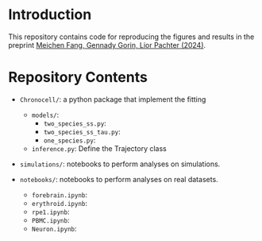 # Introduction
This repository contains code for reproducing the figures and results in the preprint [Meichen Fang, Gennady Gorin, Lior Pachter (2024)]([https:](https://www.biorxiv.org/content/10.1101/2024.01.26.577510v2)).

# Repository Contents
 
* `Chronocell/`: a python package that implement the fitting
  * `models/`: 
    * `two_species_ss.py`:
    * `two_species_ss_tau.py`: 
    * `one_species.py`: 
  * `inference.py`: Define the Trajectory class

* `simulations/`: notebooks to perform analyses on simulations.

* `notebooks/`: notebooks to perform analyses on real datasets.
  * `forebrain.ipynb`:
  * `erythroid.ipynb`:
  * `rpe1.ipynb`:
  * `PBMC.ipynb`:
  * `Neuron.ipynb`:
